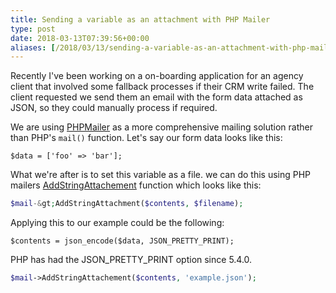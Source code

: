 ```yaml
---
title: Sending a variable as an attachment with PHP Mailer
type: post
date: 2018-03-13T07:39:56+00:00
aliases: [/2018/03/13/sending-a-variable-as-an-attachment-with-php-mailer/]
---
```

Recently I've been working on a on-boarding application for an agency client that involved some fallback processes if their CRM write failed. The client requested we send them an email with the form data attached as JSON, so they could manually process if required.

We are using [PHPMailer][1] as a more comprehensive mailing solution rather than PHP's `mail()` function. Let's say our form data looks like this:
```php?linenos=inline
$data = ['foo' => 'bar'];
```
What we're after is to set this variable as a file. we can do this using PHP mailers [AddStringAttachement](https://github.com/PHPMailer/PHPMailer/wiki/Tutorial#string-attachments) function which looks like this:
```php
$mail-&gt;AddStringAttachment($contents, $filename);
```
Applying this to our example could be the following:
```php?noclasses=1
$contents = json_encode($data, JSON_PRETTY_PRINT);
```
PHP has had the JSON\_PRETTY\_PRINT option since 5.4.0.
```php
$mail->AddStringAttachement($contents, 'example.json');
```

 [1]: https://github.com/PHPMailer/PHPMailer
